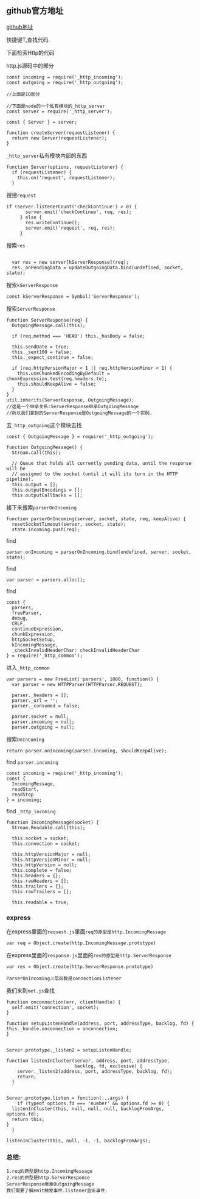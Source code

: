 ## github官方地址

[github地址](https://github.com/nodejs/node/tree/v0.12)

快捷键T,查找代码.

下面检索Http的代码

http.js源码中的部分

```
const incoming = require('_http_incoming');
const outgoing = require('_http_outgoing');

//上面是IO部分

//下面是node的一个私有模块的_http_server
const server = require('_http_server');

const { Server } = server;

function createServer(requestListener) {
  return new Server(requestListener);
}
```
`_http_server`私有模块内部的东西
```
function Server(options, requestListener) {
  if (requestListener) {
    this.on('request', requestListener);
  }

```
搜搜`request`
```
if (server.listenerCount('checkContinue') > 0) {
       server.emit('checkContinue', req, res);
     } else {
       res.writeContinue();
       server.emit('request', req, res);
     }
```
搜索`res`
```

  var res = new server[kServerResponse](req);
  res._onPendingData = updateOutgoingData.bind(undefined, socket, state);
```

搜索`kServerResponse`
```
const kServerResponse = Symbol('ServerResponse');
```
搜索`ServerResponse`

```
function ServerResponse(req) {
  OutgoingMessage.call(this);

  if (req.method === 'HEAD') this._hasBody = false;

  this.sendDate = true;
  this._sent100 = false;
  this._expect_continue = false;

  if (req.httpVersionMajor < 1 || req.httpVersionMinor < 1) {
    this.useChunkedEncodingByDefault = chunkExpression.test(req.headers.te);
    this.shouldKeepAlive = false;
  }
}
util.inherits(ServerResponse, OutgoingMessage);
//这是一个继承关系:ServerResponse继承OutgoingMessage
//所以我们拿到的ServerResponse是OutgoingMessage的一个实例.

```
去`_http_outgoing`这个模块去找
```
const { OutgoingMessage } = require('_http_outgoing');
```

```
function OutgoingMessage() {
  Stream.call(this);

  // Queue that holds all currently pending data, until the response will be
  // assigned to the socket (until it will its turn in the HTTP pipeline).
  this.output = [];
  this.outputEncodings = [];
  this.outputCallbacks = [];

```

接下来搜索`parserOnIncoming`
```
function parserOnIncoming(server, socket, state, req, keepAlive) {
  resetSocketTimeout(server, socket, state);
  state.incoming.push(req);
```
find
```
parser.onIncoming = parserOnIncoming.bind(undefined, server, socket, state);
```
find
```
var parser = parsers.alloc();
```
find
```
const {
  parsers,
  freeParser,
  debug,
  CRLF,
  continueExpression,
  chunkExpression,
  httpSocketSetup,
  kIncomingMessage,
  _checkInvalidHeaderChar: checkInvalidHeaderChar
} = require('_http_common');
```
进入`_http_common`
```
var parsers = new FreeList('parsers', 1000, function() {
  var parser = new HTTPParser(HTTPParser.REQUEST);

  parser._headers = [];
  parser._url = '';
  parser._consumed = false;

  parser.socket = null;
  parser.incoming = null;
  parser.outgoing = null;
```

搜索`OnInComing`
```
return parser.onIncoming(parser.incoming, shouldKeepAlive);
```
find `parser.incoming`
```
const incoming = require('_http_incoming');
const {
  IncomingMessage,
  readStart,
  readStop
} = incoming;
```
find `_http_incoming`
```
function IncomingMessage(socket) {
  Stream.Readable.call(this);

  this.socket = socket;
  this.connection = socket;

  this.httpVersionMajor = null;
  this.httpVersionMinor = null;
  this.httpVersion = null;
  this.complete = false;
  this.headers = {};
  this.rawHeaders = [];
  this.trailers = {};
  this.rawTrailers = [];

  this.readable = true;
```

### express

在express里面的`request.js`里面`req的原型是http.IncomingMessage`
````
var req = Object.create(http.IncomingMessage.prototype)
````
在express里面的`response.js`里面的`res的原型是http.ServerResponse`
```
var res = Object.create(http.ServerResponse.prototype)
```

`ParserOnIncoming上层函数是connectionListener`

我们来到`net.js`查找
```
function onconnection(err, clientHandle) {
  self.emit('connection', socket);
}

function setupListenHandle(address, port, addressType, backlog, fd) {
this._handle.onconnection = onconnection;
}


Server.prototype._listen2 = setupListenHandle;

function listenInCluster(server, address, port, addressType,
                         backlog, fd, exclusive) {
    server._listen2(address, port, addressType, backlog, fd);
    return;
  }


Server.prototype.listen = function(...args) {
    if (typeof options.fd === 'number' && options.fd >= 0) {
  listenInCluster(this, null, null, null, backlogFromArgs, options.fd);
  return this;
}
  }

listenInCluster(this, null, -1, -1, backlogFromArgs);
```
### 总结:
```
1.req的原型是http.IncomingMessage
2.res的原型是http.ServerResponse
ServerResponse继承OutgoingMessage
我们需要了解emit触发事件.listener监听事件.
```
